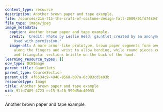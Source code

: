 ```yaml
---
content_type: resource
description: Another brown paper and tape example.
file: /courses/21m-715-the-craft-of-costume-design-fall-2009/91fd74894723ec155a10599d5dc40033_IMG_0593.jpg
file_type: image/jpeg
image_metadata:
  caption: Another brown paper and tape example.
  credit: 'Credit: Photo by Leslie Held; gauntlet created by an anonymous MIT student.
    Used with permission.'
  image-alt: A more armor-like prototype, brown paper segments form overlapping wedges
    along the fingers and wrist to allow bending, while round pieces cover the knuckles,
    and triangular sections bristle on the back of the hand.
learning_resource_types: []
ocw_type: OCWImage
parent_title: Gauntlets
parent_type: CourseSection
parent_uid: 4f6534c9-4946-8568-b07a-6c093cd5a03b
resourcetype: Image
title: Another brown paper and tape example
uid: 91fd7489-4723-ec15-5a10-599d5dc40033
---
```

Another brown paper and tape example.

